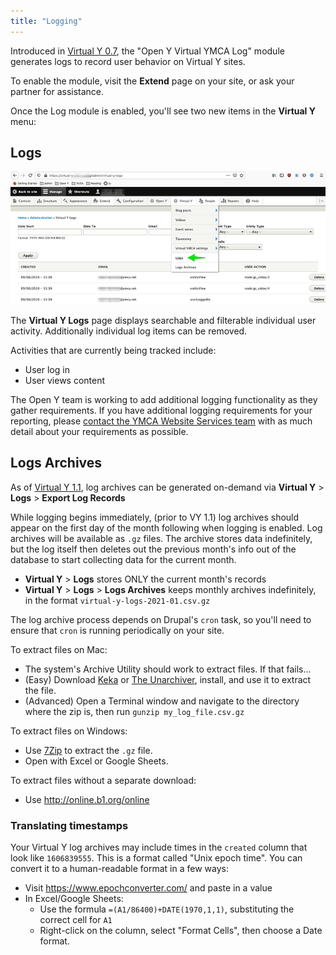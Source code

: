 ```yaml
---
title: "Logging"
---
```


Introduced in [Virtual Y 0.7](https://github.com/ymcatwincities/openy_gated_content/releases/tag/0.7), the "Open Y Virtual YMCA Log" module generates logs to record user behavior on Virtual Y sites.

To enable the module, visit the **Extend** page on your site, or ask your partner for assistance.

Once the Log module is enabled, you'll see two new items in the **Virtual Y** menu:

## Logs

![A screenshot of the Virtual Y menu with Logs selected](./logging-logs.png) 
 
The **Virtual Y Logs** page displays searchable and filterable individual user activity. Additionally individual log items can be removed.

Activities that are currently being tracked include:
- User log in
- User views content

The Open Y team is working to add additional logging functionality as they gather requirements. If you have additional logging requirements for your reporting, please [contact the YMCA Website Services team](mailto:ycloud@ymca.net) with as much detail about your requirements as possible.

## Logs Archives

As of [Virtual Y 1.1](https://github.com/ymcatwincities/openy_gated_content/releases/tag/1.1), log archives can be generated on-demand via **Virtual Y** > **Logs** > **Export Log Records**

While logging begins immediately, (prior to VY 1.1) log archives should appear on the first day of the month following when logging is enabled. Log archives will be available as `.gz` files. The archive stores data indefinitely, but the log itself then deletes out the previous month's info out of the database to start collecting data for the current month.

- **Virtual Y** > **Logs** stores ONLY the current month's records
- **Virtual Y** > **Logs** > **Logs Archives** keeps monthly archives indefinitely, in the format `virtual-y-logs-2021-01.csv.gz`

The log archive process depends on Drupal's `cron` task, so you'll need to ensure that `cron` is running periodically on your site.

To extract files on Mac:
- The system's Archive Utility should work to extract files. If that fails...
- (Easy) Download [Keka](https://www.keka.io/en/) or [The Unarchiver](https://apps.apple.com/us/app/the-unarchiver/id425424353?mt=12), install, and use it to extract the file.
- (Advanced) Open a Terminal window and navigate to the directory where the zip is, then run `gunzip my_log_file.csv.gz`

To extract files on Windows:
- Use [7Zip](https://www.7-zip.org/) to extract the `.gz` file.
- Open with Excel or Google Sheets.

To extract files without a separate download:
- Use http://online.b1.org/online

### Translating timestamps
Your Virtual Y log archives may include times in the `created` column that look like `1606839555`. This is a format called "Unix epoch time". You can convert it to a human-readable format in a few ways:
- Visit https://www.epochconverter.com/ and paste in a value
- In Excel/Google Sheets:
  - Use the formula `=(A1/86400)+DATE(1970,1,1)`, substituting the correct cell for `A1`
  - Right-click on the column, select "Format Cells", then choose a Date format.